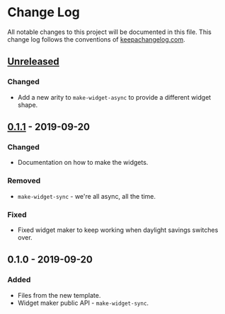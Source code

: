 # Change Log
All notable changes to this project will be documented in this file. This change log follows the conventions of [keepachangelog.com](http://keepachangelog.com/).

## [Unreleased]
### Changed
- Add a new arity to `make-widget-async` to provide a different widget shape.

## [0.1.1] - 2019-09-20
### Changed
- Documentation on how to make the widgets.

### Removed
- `make-widget-sync` - we're all async, all the time.

### Fixed
- Fixed widget maker to keep working when daylight savings switches over.

## 0.1.0 - 2019-09-20
### Added
- Files from the new template.
- Widget maker public API - `make-widget-sync`.

[Unreleased]: https://github.com/your-name/lakepend/compare/0.1.1...HEAD
[0.1.1]: https://github.com/your-name/lakepend/compare/0.1.0...0.1.1
